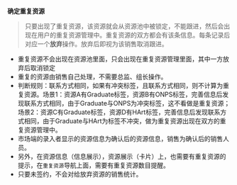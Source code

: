 **确定重复资源**

>只要出现了重复资源，该资源就会从资源池中被锁定，不能跟进，然后会出现在用户的重复资源管理中。重复资源的双方都会有该条信息。每条记录后对应一个**放弃**操作。放弃后即视为该销售取消跟进。

- 重复资源不会出现在资源池里面，只会出现在重复资源管理里面，其中一方放弃后取消锁定
- 重复的资源由销售自己处理，不需要总监、组长操作。
- 判断规则：联系方式相同，如果有冲突标签，且联系方式相同，则不计算为重复资源。场景1：资源A有Graduate标签，资源B有ONPS标签，完善信息后发现联系方式相同，由于Graduate与ONPS为冲突标签，这不看做是重复资源；场景2：资源C有Graduate标签，资源D有HArt标签，完善信息后发现联系方式相同，由于Graduate与HArt为标签不冲突，做为重复资源出现在双方的重复资源管理中。
- 市场端的录入者显示的资源信息为确认后的资源信息，销售为确认后的销售人员。
- 另外，在资源信息（信息展示），资源展示（卡片）上，也需要有重复资源的提示，在`重复资源`导航上面，需要有重复资源数目提醒。
- 只要未签约，不会对给放弃资源的销售统计。